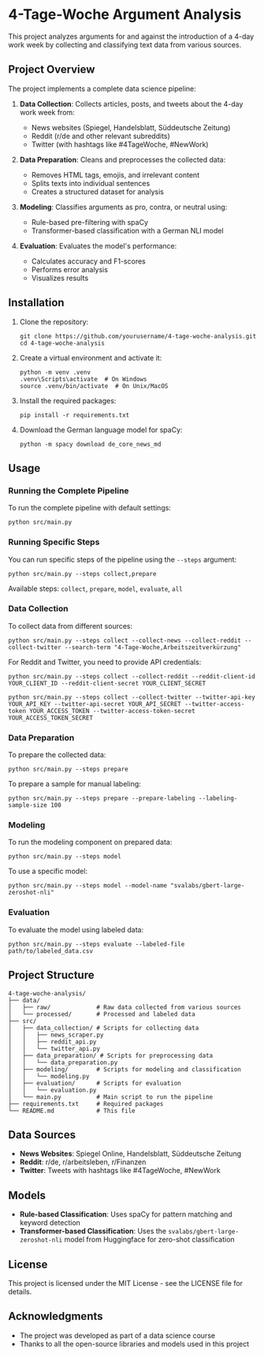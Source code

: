 # 4-Tage-Woche Argument Analysis

This project analyzes arguments for and against the introduction of a 4-day work week by collecting and classifying text data from various sources.

## Project Overview

The project implements a complete data science pipeline:

1. **Data Collection**: Collects articles, posts, and tweets about the 4-day work week from:
   - News websites (Spiegel, Handelsblatt, Süddeutsche Zeitung)
   - Reddit (r/de and other relevant subreddits)
   - Twitter (with hashtags like #4TageWoche, #NewWork)

2. **Data Preparation**: Cleans and preprocesses the collected data:
   - Removes HTML tags, emojis, and irrelevant content
   - Splits texts into individual sentences
   - Creates a structured dataset for analysis

3. **Modeling**: Classifies arguments as pro, contra, or neutral using:
   - Rule-based pre-filtering with spaCy
   - Transformer-based classification with a German NLI model

4. **Evaluation**: Evaluates the model's performance:
   - Calculates accuracy and F1-scores
   - Performs error analysis
   - Visualizes results

## Installation

1. Clone the repository:
   ```
   git clone https://github.com/yourusername/4-tage-woche-analysis.git
   cd 4-tage-woche-analysis
   ```

2. Create a virtual environment and activate it:
   ```
   python -m venv .venv
   .venv\Scripts\activate  # On Windows
   source .venv/bin/activate  # On Unix/MacOS
   ```

3. Install the required packages:
   ```
   pip install -r requirements.txt
   ```

4. Download the German language model for spaCy:
   ```
   python -m spacy download de_core_news_md
   ```

## Usage

### Running the Complete Pipeline

To run the complete pipeline with default settings:

```
python src/main.py
```

### Running Specific Steps

You can run specific steps of the pipeline using the `--steps` argument:

```
python src/main.py --steps collect,prepare
```

Available steps: `collect`, `prepare`, `model`, `evaluate`, `all`

### Data Collection

To collect data from different sources:

```
python src/main.py --steps collect --collect-news --collect-reddit --collect-twitter --search-term "4-Tage-Woche,Arbeitszeitverkürzung"
```

For Reddit and Twitter, you need to provide API credentials:

```
python src/main.py --steps collect --collect-reddit --reddit-client-id YOUR_CLIENT_ID --reddit-client-secret YOUR_CLIENT_SECRET
```

```
python src/main.py --steps collect --collect-twitter --twitter-api-key YOUR_API_KEY --twitter-api-secret YOUR_API_SECRET --twitter-access-token YOUR_ACCESS_TOKEN --twitter-access-token-secret YOUR_ACCESS_TOKEN_SECRET
```

### Data Preparation

To prepare the collected data:

```
python src/main.py --steps prepare
```

To prepare a sample for manual labeling:

```
python src/main.py --steps prepare --prepare-labeling --labeling-sample-size 100
```

### Modeling

To run the modeling component on prepared data:

```
python src/main.py --steps model
```

To use a specific model:

```
python src/main.py --steps model --model-name "svalabs/gbert-large-zeroshot-nli"
```

### Evaluation

To evaluate the model using labeled data:

```
python src/main.py --steps evaluate --labeled-file path/to/labeled_data.csv
```

## Project Structure

```
4-tage-woche-analysis/
├── data/
│   ├── raw/             # Raw data collected from various sources
│   └── processed/       # Processed and labeled data
├── src/
│   ├── data_collection/ # Scripts for collecting data
│   │   ├── news_scraper.py
│   │   ├── reddit_api.py
│   │   └── twitter_api.py
│   ├── data_preparation/ # Scripts for preprocessing data
│   │   └── data_preparation.py
│   ├── modeling/        # Scripts for modeling and classification
│   │   └── modeling.py
│   ├── evaluation/      # Scripts for evaluation
│   │   └── evaluation.py
│   └── main.py          # Main script to run the pipeline
├── requirements.txt     # Required packages
└── README.md            # This file
```

## Data Sources

- **News Websites**: Spiegel Online, Handelsblatt, Süddeutsche Zeitung
- **Reddit**: r/de, r/arbeitsleben, r/Finanzen
- **Twitter**: Tweets with hashtags like #4TageWoche, #NewWork

## Models

- **Rule-based Classification**: Uses spaCy for pattern matching and keyword detection
- **Transformer-based Classification**: Uses the `svalabs/gbert-large-zeroshot-nli` model from Huggingface for zero-shot classification

## License

This project is licensed under the MIT License - see the LICENSE file for details.

## Acknowledgments

- The project was developed as part of a data science course
- Thanks to all the open-source libraries and models used in this project